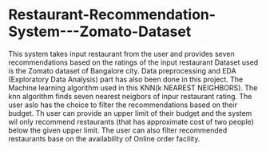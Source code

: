 # Restaurant-Recommendation-System---Zomato-Dataset
This system takes input restaurant from the user and provides seven recommendations based on the ratings of the input restaurant
Dataset used is the Zomato dataset of Bangalore city. Data preprocessing and EDA (Exploratory Data Analysis) part has also been done in this project.
The Machine learning algorithm used in this KNN(k NEAREST NEIGHBORS). The knn algorithm finds seven nearest neigbors of inpur restaurant rating. The user aslo has the choice to filter the recommendations based on their budget. Th user can provide an upper limit of their budget and the system wil only recommend restaurants (that has approximate cost of two people) below the given upper limit.
The user can also filter recommended restaurants base on the availability of Online order facility.
